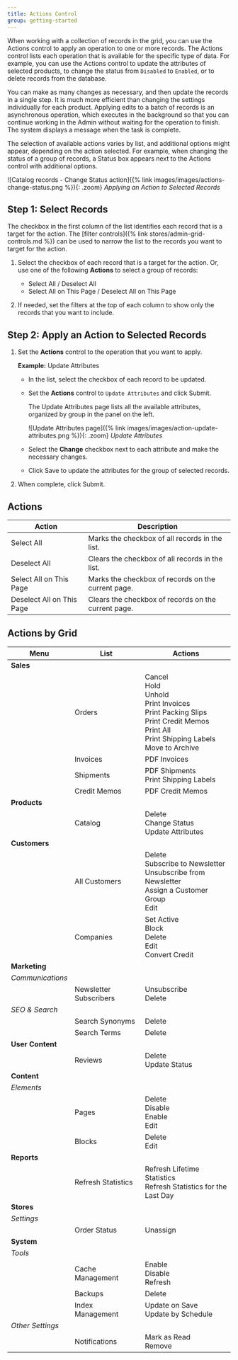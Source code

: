 ```yaml
---
title: Actions Control
group: getting-started
---
```


When working with a collection of records in the grid, you can use the Actions control to apply an operation to one or more records. The Actions control lists each operation that is available for the specific type of data. For example, you can use the Actions control to update the attributes of selected products, to change the status from `Disabled` to `Enabled`, or to delete records from the database.

You can make as many changes as necessary, and then update the records in a single step. It is much more efficient than changing the settings individually for each product. Applying edits to a batch of records is an asynchronous operation, which executes in the background so that you can continue working in the Admin without waiting for the operation to finish. The system displays a message when the task is complete.

The selection of available actions varies by list, and additional options might appear, depending on the action selected. For example, when changing the status of a group of records, a Status box appears next to the Actions control with additional options.

![Catalog records - Change Status action]({% link images/images/actions-change-status.png %}){: .zoom}
_Applying an Action to Selected Records_

## Step 1: Select Records

The checkbox in the first column of the list identifies each record that is a target for the action. The [filter controls]({% link stores/admin-grid-controls.md %}) can be used to narrow the list to the records you want to target for the action.

1. Select the checkbox of each record that is a target for the action. Or, use one of the following **Actions** to select a group of records:

   - Select All / Deselect All
   - Select All on This Page / Deselect All on This Page

1. If needed, set the filters at the top of each column to show only the records that you want to include.

## Step 2: Apply an Action to Selected Records

1. Set the **Actions** control to the operation that you want to apply.

   **Example:** Update Attributes

   - In the list, select the checkbox of each record to be updated.

   - Set the **Actions** control to `Update Attributes` and click <span class="btn">Submit</span>.

      The Update Attributes page lists all the available attributes, organized by group in the panel on the left.

      ![Update Attributes page]({% link images/images/action-update-attributes.png %}){: .zoom}
      _Update Attributes_

   - Select the **Change** checkbox next to each attribute and make the necessary changes.

   - Click <span class="btn">Save</span> to update the attributes for the group of selected records.

1. When complete, click <span class="btn">Submit</span>.

## Actions

|Action|Description|
|--- |--- |
|Select All|Marks the checkbox of all records in the list.|
|Deselect All|Clears the checkbox of all records in the list.|
|Select All on This Page|Marks the checkbox of records on the current page.|
|Deselect All on This Page|Clears the checkbox of  records on the current page.|

## Actions by Grid

|Menu|List|Actions|
|--- |--- |--- |
|**Sales**|||
||Orders|Cancel<br/>Hold<br/>Unhold<br/>Print Invoices<br/>Print Packing Slips<br/>Print Credit Memos<br/>Print All<br/>Print Shipping Labels<!--{%- if "Default.EE-B2B" contains site.edition -%}--><br/>Move to Archive<!--{%- endif -%}-->|
||Invoices|PDF Invoices|
||Shipments|PDF Shipments<br/>Print Shipping Labels|
||Credit Memos|PDF Credit Memos|
|**Products**|||
||Catalog|Delete<br/>Change Status<br/>Update Attributes|
|**Customers**|||
||All Customers|Delete<br/>Subscribe to Newsletter<br/>Unsubscribe from Newsletter<br/>Assign a Customer Group<br/>Edit|<!--{%- if "Default.B2B Only" contains site.edition -%}-->
||Companies|Set Active<br/>Block<br/>Delete<br/>Edit<br/>Convert Credit|<!--{%- endif -%}-->
|**Marketing**|||
|*Communications*|||
||Newsletter Subscribers|Unsubscribe<br/>Delete|
|*SEO & Search*|||
||Search Synonyms|Delete|
||Search Terms|Delete|
|**User Content**|||
||Reviews|Delete<br/>Update Status|
|**Content**|||
|*Elements*|||
||Pages|Delete<br/>Disable<br/>Enable<br/>Edit|
||Blocks|Delete<br/>Edit|
|**Reports**|||
||Refresh Statistics|Refresh Lifetime Statistics<br/>Refresh Statistics for the Last Day|
|**Stores**|||
|*Settings*|||
||Order Status|Unassign|
|**System**|||
|*Tools*|||
||Cache Management|Enable<br/>Disable<br/>Refresh|
||Backups|Delete|
||Index Management|Update on Save<br/>Update by Schedule|
|*Other Settings*|||
||Notifications|Mark as Read<br/>Remove|
